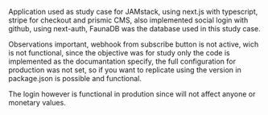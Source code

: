 Application used as study case for JAMstack, using next.js with typescript, stripe
for checkout and prismic CMS, also implemented social login with github, using next-auth,
FaunaDB was the database used in this study case.

Observations important, webhook from subscribe button is not active, wich is not functional,
since the objective was for study only the code is implemented as the documantation specify,
the full configuration for production was not set, so if you want to replicate using the
version in package.json is possible and functional.

The login however is functional in prodution since will not affect anyone or monetary values.
